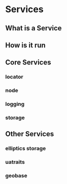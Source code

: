 
# Services

## What is a Service

## How is it run

## Core Services

### locator
### node
### logging
### storage


## Other Services

### elliptics storage
### uatraits
### geobase



